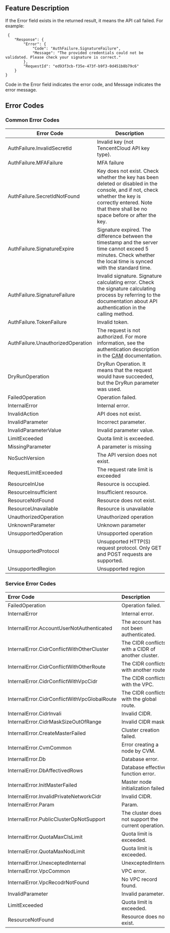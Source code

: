 
## Feature Description

If the Error field exists in the returned result, it means the API call failed. For example:

```
 {
    "Response": {
        "Error": {
            "Code": "AuthFailure.SignatureFailure",
            "Message": "The provided credentials could not be validated. Please check your signature is correct."
        },
        "RequestId": "ed93f3cb-f35e-473f-b9f3-0d451b8b79c6"
    }
}
```

Code in the Error field indicates the error code, and Message indicates the error message.

## Error Codes

### Common Error Codes

| Error Code | Description |
|--------|------|
| AuthFailure.InvalidSecretId | Invalid key (not TencentCloud API key type). |
| AuthFailure.MFAFailure | MFA failure |
| AuthFailure.SecretIdNotFound | Key does not exist. Check whether the key has been deleted or disabled in the console, and if not, check whether the key is correctly entered. Note that there shall be no space before or after the key. |
| AuthFailure.SignatureExpire | Signature expired. The difference between the timestamp and the server time cannot exceed 5 minutes. Check whether the local time is synced with the standard time. |
| AuthFailure.SignatureFailure | Invalid signature. Signature calculating error. Check the signature calculating process by referring to the documentation about API authentication in the calling method. |
| AuthFailure.TokenFailure | Invalid token. |
| AuthFailure.UnauthorizedOperation | The request is not authorized. For more information, see the authentication description in the [CAM](https://cloud.tencent.com/document/product/598) documentation. |
| DryRunOperation | DryRun Operation. It means that the request would have succeeded, but the DryRun parameter was used.  |
| FailedOperation | Operation failed. |
| InternalError | Internal error. |
| InvalidAction | API does not exist. |
| InvalidParameter | Incorrect parameter. |
| InvalidParameterValue | Invalid parameter value. |
| LimitExceeded | Quota limit is exceeded. |
| MissingParameter | A parameter is missing |
| NoSuchVersion | The API version does not exist. |
| RequestLimitExceeded | The request rate limit is exceeded |
| ResourceInUse | Resource is occupied. |
| ResourceInsufficient | Insufficient resource. |
| ResourceNotFound | Resource does not exist. |
| ResourceUnavailable | Resource is unavailable |
| UnauthorizedOperation | Unauthorized operation |
| UnknownParameter | Unknown parameter |
| UnsupportedOperation | Unsupported operation |
| UnsupportedProtocol | Unsupported HTTP(S) request protocol. Only GET and POST requests are supported. |
| UnsupportedRegion | Unsupported region |

### Service Error Codes



| Error Code | Description |
|:-------|:-----|
| FailedOperation | Operation failed. |
| InternalError | Internal error. |
| InternalError.AccountUserNotAuthenticated | The account has not been authenticated. |
| InternalError.CidrConflictWithOtherCluster | The CIDR conflicts with a CIDR of another cluster. |
| InternalError.CidrConflictWithOtherRoute | The CIDR conflicts with another route. |
| InternalError.CidrConflictWithVpcCidr | The CIDR conflicts with the VPC. |
| InternalError.CidrConflictWithVpcGlobalRoute | The CIDR conflicts with the global route. |
| InternalError.CidrInvali | Invalid CIDR. |
| InternalError.CidrMaskSizeOutOfRange | Invalid CIDR mask. |
| InternalError.CreateMasterFailed | Cluster creation failed. |
| InternalError.CvmCommon | Error creating a node by CVM. |
| InternalError.Db | Database error. |
| InternalError.DbAffectivedRows | Database effective function error. |
| InternalError.InitMasterFailed | Master node initialization failed. |
| InternalError.InvalidPrivateNetworkCidr | Invalid CIDR. |
| InternalError.Param | Param. |
| InternalError.PublicClusterOpNotSupport | The cluster does not support the current operation. |
| InternalError.QuotaMaxClsLimit | Quota limit is exceeded. |
| InternalError.QuotaMaxNodLimit | Quota limit is exceeded. |
| InternalError.UnexceptedInternal | UnexceptedInternal. |
| InternalError.VpcCommon | VPC error. |
| InternalError.VpcRecodrNotFound | No VPC record found. |
| InvalidParameter | Invalid parameter. |
| LimitExceeded | Quota limit is exceeded. |
| ResourceNotFound | Resource does not exist. |
